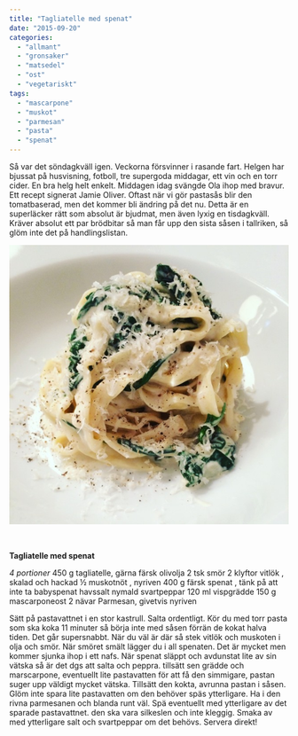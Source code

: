 ```yaml
---
title: "Tagliatelle med spenat"
date: "2015-09-20"
categories: 
  - "allmant"
  - "gronsaker"
  - "matsedel"
  - "ost"
  - "vegetariskt"
tags: 
  - "mascarpone"
  - "muskot"
  - "parmesan"
  - "pasta"
  - "spenat"
---
```


Så var det söndagkväll igen. Veckorna försvinner i rasande fart. Helgen har bjussat på husvisning, fotboll, tre supergoda middagar, ett vin och en torr cider. En bra helg helt enkelt. Middagen idag svängde Ola ihop med bravur. Ett recept signerat Jamie Oliver. Oftast när vi gör pastasås blir den tomatbaserad, men det kommer bli ändring på det nu. Detta är en superläcker rätt som absolut är bjudmat, men även lyxig en tisdagkväll. Kräver absolut ett par brödbitar så man får upp den sista såsen i tallriken, så glöm inte det på handlingslistan.

[![Tagliatelle med spenat](/static/img/IMG_9206-632x632.jpg)](http://import.local/wp-content/uploads/2015/09/IMG_9206.jpg)

 

**Tagliatelle med spenat**

_4 portioner_ 450 g tagliatelle, gärna färsk olivolja 2 tsk smör 2 klyftor vitlök , skalad och hackad ½ muskotnöt , nyriven 400 g färsk spenat , tänk på att inte ta babyspenat havssalt nymald svartpeppar 120 ml vispgrädde 150 g mascarponeost 2 nävar Parmesan, givetvis nyriven

Sätt på pastavattnet i en stor kastrull. Salta ordentligt. Kör du med torr pasta som ska koka 11 minuter så börja inte med såsen förrän de kokat halva tiden. Det går supersnabbt. När du väl är där så stek vitlök och muskoten i olja och smör. När smöret smält lägger du i all spenaten. Det är mycket men kommer sjunka ihop i ett nafs. När spenat släppt och avdunstat lite av sin vätska så är det dgs att salta och peppra. tillsätt sen grädde och marscarpone, eventuellt lite pastavatten för att få den simmigare, pastan suger upp väldigt mycket vätska. Tillsätt den kokta, avrunna pastan i såsen. Glöm inte spara lite pastavatten om den behöver späs ytterligare. Ha i den rivna parmesanen och blanda runt väl. Spä eventuellt med ytterligare av det sparade pastavattnet. den ska vara silkeslen och inte kleggig. Smaka av med ytterligare salt och svartpeppar om det behövs. Servera direkt!
